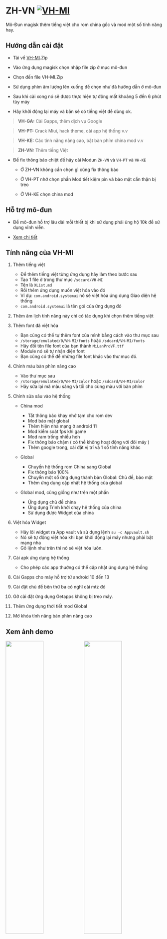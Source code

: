 # ZH-VN [![VH-MI](https://github.com/kakathic/ZH-VN/actions/workflows/Main.yml/badge.svg)](https://github.com/kakathic/ZH-VN/actions/workflows/Main.yml)

Mô-Đun magisk thêm tiếng việt cho rom china gốc và mod một số tính năng hay.

**Hướng dẫn cài đặt**
---

- Tải về [VH-MI](https://github.com/kakathic/ZH-VN/releases/tag/Download).Zip

- Vào ứng dụng magisk chọn nhập file zip ở mục mô-đun

- Chọn đến file VH-MI.Zip

- Sử dụng phím âm lượng lên xuống để chọn như đã hướng dẫn ở mô-đun

- Sau khi cài xong nó sẽ được thực hiện tự động mất khoảng 5 đến 6 phút tùy máy

- Hãy khởi động lại máy và bãn sẽ có tiếng việt để dùng ok.

> **VH-GA:** Cài Gapps, thêm dịch vụ Google 

> **VH-PT:** Crack Miui, hack theme, cài app hệ thống v.v

> **VH-KE:** Các tính năng nâng cao, bật bàn phím china mod v.v

> **ZH-VN:** Thêm tiếng Việt

- Để fix thông báo chiệt để hãy cài Modun `ZH-VN` và `VH-PT` và `VH-KE`

  + Ở ZH-VN không cần chọn gì cũng fix thông báo

  + Ở VH-PT nhớ chọn phần Mod tiết kiệm pin và bảo mật cẩn thận bị treo

  + Ở VH-KE chọn china mod

**Hỗ trợ mô-đun**
---

- Để mô-đun hỗ trợ lâu dài mỗi thiết bị khi sử dụng phải ủng hộ 10k để sử dụng vĩnh viễn.

- [Xem chi tiết](/Web/Support.md)

**Tính năng của VH-MI**
---

1. Thêm tiếng việt
   + Để thêm tiếng việt từng ứng dụng hãy làm theo bước sau
   + Tạo 1 file ở trong thư mục `/sdcard/VH-MI`
   + Tên là `XList.md`
   + Rồi thêm ứng dụng muốn việt hóa vào đó
   + Ví dụ: `com.android.systemui` nó sẽ việt hóa ứng dụng Giao diện hệ thống
   + `com.android.systemui` là tên gói của ứng dụng đó

2. Thêm âm lịch tính năng này chỉ có tác dụng khi chọn thêm tiếng việt

3. Thêm font đã việt hóa
   + Bạn cũng có thể tự thêm font của mình bằng cách vào thư mục sau
   + `/storage/emulated/0/VH-MI/fonts` hoặc `/sdcard/VH-MI/fonts`
   + Hãy đổi tên file font của bạn thành `MiLanProVF.ttf`
   + Module nó sẽ tự nhận diện font
   + Bạn cũng có thể để những file font khác vào thư mục đó.

4. Chỉnh màu bàn phím nâng cao

   + Vào thư mục sau
   + `/storage/emulated/0/VH-MI/color` hoặc `/sdcard/VH-MI/color`
   + Hãy sửa lại mã màu sáng và tối cho cùng màu với bàn phím 

5. Chỉnh sửa sâu vào hệ thống
   
   - China mod

     + Tắt thông báo khay nhớ tạm cho rom dev
     + Mod bảo mật global
     + Thêm hiện nhà mạng ở android 11
     + Mod kiểm soát fps khi game
     + Mod ram trống nhiều hơn
     + Fix thông báo chậm ( có thể không hoạt động với đôi máy )
     + Thêm google trong, cài đặt vị trí và 1 số tính năng khác

   - Global

     + Chuyển hệ thống rom China sang Global
     + Fix thông báo 100%
     + Chuyển một số ứng dụng thành bản Global: Chủ đề, bảo mật
     + Thêm ứng dụng cập nhật hệ thống của global

   - Global mod, cũng giống như trên một phần

     + Ứng dụng chủ đề china
     + Ứng dụng Trình khởi chạy hệ thống của china
     + Sử dụng được Widget của china

6. Việt hóa Widget

   + Hãy lôi widget ra App vault và sử dụng lệnh `su -c Appvault.sh`
   + Nó sẽ tự động việt hóa khi bạn khởi động lại máy nhưng phải bật mạng nha
   + Gõ lệnh như trên thì nó sẽ việt hóa luôn.

7. Cài apk ứng dụng hệ thống 

   + Cho phép các app thường có thể cập nhật ứng dụng hệ thống

8. Cài Gapps cho máy hỗ trợ từ android 10 đến 13

9. Cài đặt chủ đề bên thứ ba có nghĩ cài mtz đó

10. Gỡ cài đặt ứng dụng Getapps không bị treo máy.

11. Thêm ứng dụng thời tiết mod Global

12. Mở khóa tính năng bàn phím nâng cao

**Xem ảnh demo**
---

<img src="https://github.com/kakathic/ZH-VN/releases/download/Test-Vip/Demo0.jpg" height="auto" width="49%" /> <img src="https://github.com/kakathic/ZH-VN/releases/download/Test-Vip/Demo1.jpg" height="auto" width="49%" />
<img src="https://github.com/kakathic/ZH-VN/releases/download/Test-Vip/Demo2.jpg" height="auto" width="49%" /> <img src="https://github.com/kakathic/ZH-VN/releases/download/Test-Vip/Demo3.jpg" height="auto" width="49%" />
<img src="https://github.com/kakathic/ZH-VN/releases/download/Test-Vip/Demo4.jpg" height="auto" width="49%" /> <img src="https://github.com/kakathic/ZH-VN/releases/download/Test-Vip/Demo5.jpg" height="auto" width="49%" />
